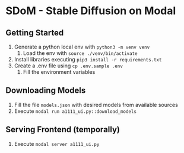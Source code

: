 # SDoM - Stable Diffusion on Modal


## Getting Started

1. Generate a python local env with `python3 -m venv venv`
   1. Load the env with `source ./venv/bin/activate`
2. Install libraries executing `pip3 install -r requirements.txt`
3. Create a .env file using `cp .env.sample .env`
   1. Fill the environment variables


## Downloading Models

1. Fill the file `models.json` with desired models from available sources
2. Execute `modal run a1111_ui.py::download_models`


## Serving Frontend (temporally)

1. Execute `modal server a1111_ui.py`